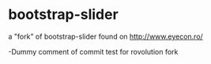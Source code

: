 bootstrap-slider
================

a "fork" of bootstrap-slider found on http://www.eyecon.ro/

-Dummy comment of commit test for rovolution fork

